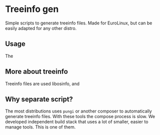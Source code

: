 # Treeinfo gen

Simple scripts to generate treeinfo files. Made for EuroLinux, but can be
easily adapted for any other distro.

## Usage

The 


## More about treeinfo

Treeinfo files are used libosinfo, and 

## Why separate script?

The most distributions uses `pungi` or another composer to automatically generate
treeinfo files. With these tools the compose process is slow. We developed
independent build stack that uses a lot of smaller, easier to manage tools.
This is one of them.
